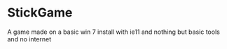 # StickGame
A game made on a basic win 7 install with ie11 and nothing but basic tools and no internet

